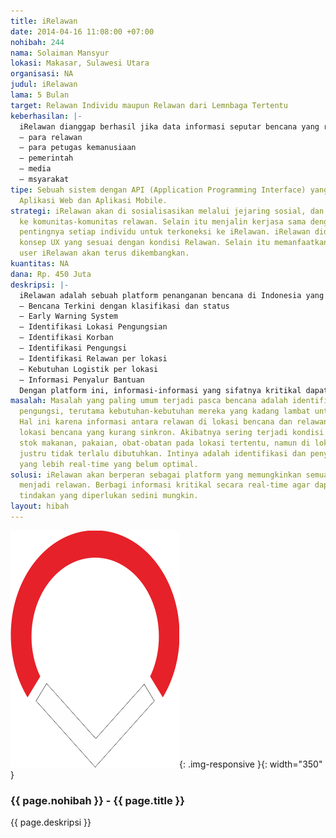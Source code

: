 ```yaml
---
title: iRelawan
date: 2014-04-16 11:08:00 +07:00
nohibah: 244
nama: Solaiman Mansyur
lokasi: Makasar, Sulawesi Utara
organisasi: NA
judul: iRelawan
lama: 5 Bulan
target: Relawan Individu maupun Relawan dari Lemnbaga Tertentu
keberhasilan: |-
  iRelawan dianggap berhasil jika data informasi seputar bencana yang real-time yang diinfokan para relawan menjadi rujukan bagi:
  – para relawan
  – para petugas kemanusiaan
  – pemerintah
  – media
  – msyarakat
tipe: Sebuah sistem dengan API (Application Programming Interface) yang ready untuk
  Aplikasi Web dan Aplikasi Mobile.
strategi: iRelawan akan di sosialisasikan melalui jejaring sosial, dan melalui pendekatan-pendekatan
  ke komunitas-komunitas relawan. Selain itu menjalin kerjasa sama dengan media menginformasikan
  pentingnya setiap individu untuk terkoneksi ke iRelawan. iRelawan didesain dengan
  konsep UX yang sesuai dengan kondisi Relawan. Selain itu memanfaatkan feedback dari
  user iRelawan akan terus dikembangkan.
kuantitas: NA
dana: Rp. 450 Juta
deskripsi: |-
  iRelawan adalah sebuah platform penanganan bencana di Indonesia yang dibuat khusus sebagai platform berbagi informasi:
  – Bencana Terkini dengan klasifikasi dan status
  – Early Warning System
  – Identifikasi Lokasi Pengungsian
  – Identifikasi Korban
  – Identifikasi Pengungsi
  – Identifikasi Relawan per lokasi
  – Kebutuhan Logistik per lokasi
  – Informasi Penyalur Bantuan
  Dengan platform ini, informasi-informasi yang sifatnya kritikal dapat segera dibroadcast sehingga memungkinkan aksi yang lebih dini.
masalah: Masalah yang paling umum terjadi pasca bencana adalah identifikasi korban,
  pengungsi, terutama kebutuhan-kebutuhan mereka yang kadang lambat untuk bisa terpenuhi.
  Hal ini karena informasi antara relawan di lokasi bencana dan relawan yang di luar
  lokasi bencana yang kurang sinkron. Akibatnya sering terjadi kondisi kekurangan
  stok makanan, pakaian, obat-obatan pada lokasi tertentu, namun di lokasi lainnya
  justru tidak terlalu dibutuhkan. Intinya adalah identifikasi dan penyebaran informasi
  yang lebih real-time yang belum optimal.
solusi: iRelawan akan berperan sebagai platform yang memungkinkan semua orang dapat
  menjadi relawan. Berbagi informasi kritikal secara real-time agar dapat dilakukan
  tindakan yang diperlukan sedini mungkin.
layout: hibah
---
```


![244](/static/img/hibahcms/244.png){: .img-responsive }{: width="350" }

### {{ page.nohibah }} - {{ page.title }}

{{ page.deskripsi }}
